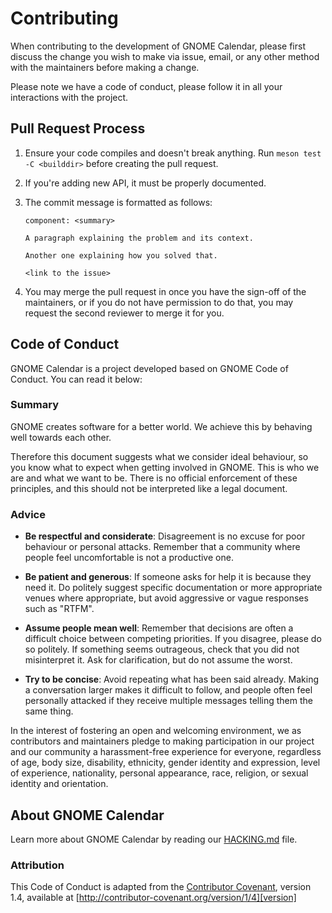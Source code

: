 # Contributing

When contributing to the development of GNOME Calendar, please first discuss the change you wish to
make via issue, email, or any other method with the maintainers before making a change.

Please note we have a code of conduct, please follow it in all your interactions with the project.

## Pull Request Process

1. Ensure your code compiles and doesn't break anything. Run `meson test -C <builddir>` before creating
   the pull request.
2. If you're adding new API, it must be properly documented.
3. The commit message is formatted as follows:

   ```plain
   component: <summary>

   A paragraph explaining the problem and its context.

   Another one explaining how you solved that.

   <link to the issue>
   ```

4. You may merge the pull request in once you have the sign-off of the maintainers, or if you
   do not have permission to do that, you may request the second reviewer to merge it for you.

## Code of Conduct

GNOME Calendar is a project developed based on GNOME Code of Conduct. You can read it below:

### Summary

GNOME creates software for a better world. We achieve this by behaving well towards
each other.

Therefore this document suggests what we consider ideal behaviour, so you know what
to expect when getting involved in GNOME. This is who we are and what we want to be.
There is no official enforcement of these principles, and this should not be interpreted
like a legal document.

### Advice

 * **Be respectful and considerate**: Disagreement is no excuse for poor behaviour or personal
     attacks. Remember that a community where people feel uncomfortable is not a productive one.

 * **Be patient and generous**: If someone asks for help it is because they need it. Do politely
     suggest specific documentation or more appropriate venues where appropriate, but avoid
     aggressive or vague responses such as "RTFM".

 * **Assume people mean well**: Remember that decisions are often a difficult choice between
     competing priorities. If you disagree, please do so politely. If something seems outrageous,
     check that you did not misinterpret it. Ask for clarification, but do not assume the worst.

 * **Try to be concise**: Avoid repeating what has been said already. Making a conversation larger
     makes it difficult to follow, and people often feel personally attacked if they receive multiple
     messages telling them the same thing.


In the interest of fostering an open and welcoming environment, we as
contributors and maintainers pledge to making participation in our project and
our community a harassment-free experience for everyone, regardless of age, body
size, disability, ethnicity, gender identity and expression, level of experience,
nationality, personal appearance, race, religion, or sexual identity and
orientation.

## About GNOME Calendar  

Learn more about GNOME Calendar by reading our [HACKING.md](HACKING.md) file.

### Attribution

This Code of Conduct is adapted from the [Contributor Covenant][homepage], version 1.4,
available at [http://contributor-covenant.org/version/1/4][version]

[homepage]: http://contributor-covenant.org
[version]: http://contributor-covenant.org/version/1/4/
